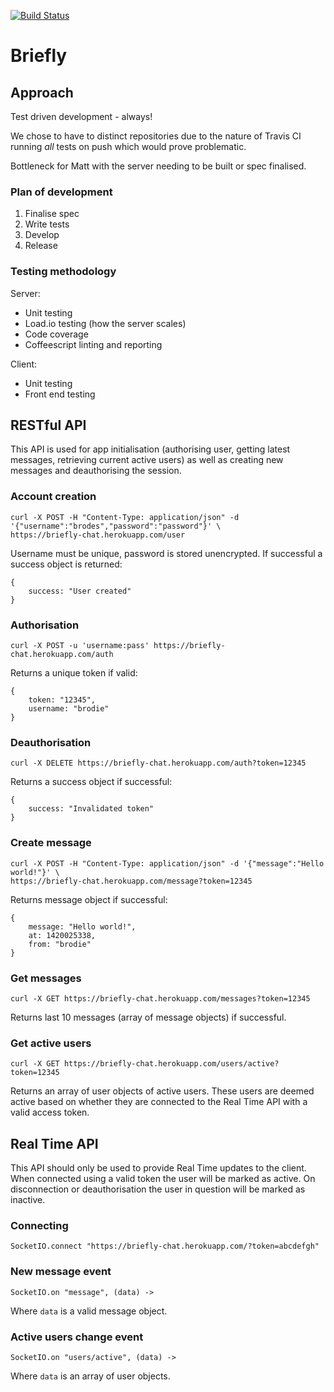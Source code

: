[![Build Status](https://travis-ci.org/ryanbrodie/Briefly.svg?branch=master)](https://travis-ci.org/ryanbrodie/Briefly)

# Briefly

## Approach
Test driven development - always!

We chose to have to distinct repositories due to the nature of Travis CI running *all* tests on push which would prove problematic.

Bottleneck for Matt with the server needing to be built or spec finalised.

### Plan of development

1. Finalise spec
2. Write tests
3. Develop
4. Release

### Testing methodology
Server:
- Unit testing
- Load.io testing (how the server scales)
- Code coverage
- Coffeescript linting and reporting

Client:
- Unit testing
- Front end testing

## RESTful API

This API is used for app initialisation (authorising user, getting latest messages, retrieving current active users) as well as creating new messages and deauthorising the session.

### Account creation

    curl -X POST -H "Content-Type: application/json" -d '{"username":"brodes","password":"password"}' \
    https://briefly-chat.herokuapp.com/user

Username must be unique, password is stored unencrypted. If successful a success object is returned:

    {
        success: "User created"
    }

### Authorisation

    curl -X POST -u 'username:pass' https://briefly-chat.herokuapp.com/auth

Returns a unique token if valid:

    {
        token: "12345",
        username: "brodie"
    }

### Deauthorisation

    curl -X DELETE https://briefly-chat.herokuapp.com/auth?token=12345

Returns a success object if successful:

    {
        success: "Invalidated token"
    }

### Create message

    curl -X POST -H "Content-Type: application/json" -d '{"message":"Hello world!"}' \
    https://briefly-chat.herokuapp.com/message?token=12345

Returns message object if successful:

    {
        message: "Hello world!",
        at: 1420025338,
        from: "brodie"
    }

### Get messages

    curl -X GET https://briefly-chat.herokuapp.com/messages?token=12345

Returns last 10 messages (array of message objects) if successful.

### Get active users

    curl -X GET https://briefly-chat.herokuapp.com/users/active?token=12345

Returns an array of user objects of active users. These users are deemed active based on whether they are connected to the Real Time API with a valid access token.

## Real Time API

This API should only be used to provide Real Time updates to the client. When connected using a valid token the user will be marked as active. On disconnection or deauthorisation the user in question will be marked as inactive.

### Connecting

    SocketIO.connect "https://briefly-chat.herokuapp.com/?token=abcdefgh"

### New message event

    SocketIO.on "message", (data) ->

Where `data` is a valid message object.

### Active users change event

    SocketIO.on "users/active", (data) ->

Where `data` is an array of user objects.